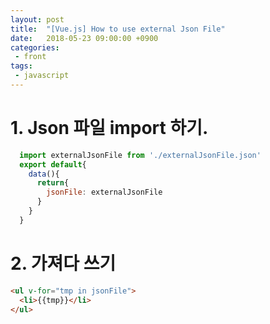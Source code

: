 ```yaml
---
layout: post
title:  "[Vue.js] How to use external Json File"
date:   2018-05-23 09:00:00 +0900
categories:
 - front
tags: 
 - javascript
---
```


# 1. Json 파일 import 하기.
```javascript
  import externalJsonFile from './externalJsonFile.json'
  export default{
    data(){
      return{
        jsonFile: externalJsonFile
      }
    }
  }
```

# 2. 가져다 쓰기
```html
<ul v-for="tmp in jsonFile">
  <li>{{tmp}}</li>
</ul>
```

